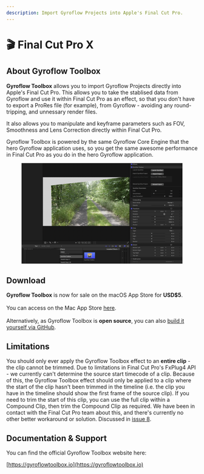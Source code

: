```yaml
---
description: Import Gyroflow Projects into Apple's Final Cut Pro.
---
```


# 🎬 Final Cut Pro X

## About Gyroflow Toolbox

**Gyroflow Toolbox** allows you to import Gyroflow Projects directly into Apple's Final Cut Pro. This allows you to take the stablised data from Gyroflow and use it within Final Cut Pro as an effect, so that you don't have to export a ProRes file (for example), from Gyroflow - avoiding any round-tripping, and unnessary render files.

It also allows you to manipulate and keyframe parameters such as FOV, Smoothness and Lens Correction directly within Final Cut Pro.

Gyroflow Toolbox is powered by the same Gyroflow Core Engine that the hero Gyroflow application uses, so you get the same awesome performance in Final Cut Pro as you do in the hero Gyroflow application.

<figure><img src="../.gitbook/assets/interface.png" alt=""><figcaption></figcaption></figure>

## Download

**Gyroflow Toolbox** is now for sale on the macOS App Store for **USD$5**.\
\
You can access on the Mac App Store [here](https://apps.apple.com/au/app/gyroflow-toolbox/id1667462993?mt=12).\
\
Alternatively, as Gyroflow Toolbox is **open source**, you can also [build it yourself via GitHub](https://github.com/latenitefilms/GyroflowToolbox).

## Limitations

You should only ever apply the Gyroflow Toolbox effect to an **entire clip** - the clip cannot be trimmed. Due to limitations in Final Cut Pro's FxPlug4 API - we currently can't determine the source start timecode of a clip. Because of this, the Gyroflow Toolbox effect should only be applied to a clip where the start of the clip hasn't been trimmed in the timeline (i.e. the clip you have in the timeline should show the first frame of the source clip). If you need to trim the start of this clip, you can use the full clip within a Compound Clip, then trim the Compound Clip as required. We have been in contact with the Final Cut Pro team about this, and there's currently no other better workaround or solution. Discussed in [issue 8](https://github.com/latenitefilms/GyroflowToolbox/issues/8).

## Documentation & Support

You can find the official Gyroflow Toolbox website here:

[https://gyroflowtoolbox.io](https://gyroflowtoolbox.io)
